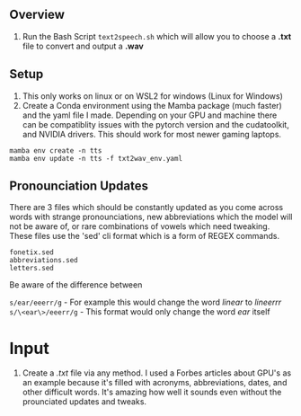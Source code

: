 ## Overview

1. Run the Bash Script `text2speech.sh` which will allow you to choose a **.txt** file to convert and output a **.wav**


## Setup

1. This only works on linux or on WSL2 for windows (Linux for Windows)
2. Create a Conda environment using the Mamba package (much faster) and the yaml file I made.  Depending on your GPU and machine there can be compatiblity issues with the pytorch version and the cudatoolkit, and NVIDIA drivers.  This should work for most newer gaming laptops. 

`mamba env create -n tts` <br>
`mamba env update -n tts -f txt2wav_env.yaml`


## Pronounciation Updates

There are 3 files which should be constantly updated as you come across words with strange pronounciations, new abbreviations which the model will not be aware of, or rare combinations of vowels which need tweaking.  These files use the 'sed' cli format which is a form of REGEX commands.

`fonetix.sed` <br>
`abbreviations.sed` <br>
`letters.sed` <br>

Be aware of the difference between 

`s/ear/eeerr/g` - For example this would change the word *linear* to *lineerrr* <br>
`s/\<ear\>/eeerr/g` - This format would only change the word *ear* itself

# Input

1. Create a *.txt* file via any method.  I used a Forbes articles about GPU's as an example because it's filled with acronyms, abbreviations, dates, and other difficult words.  It's amazing how well it sounds even without the prounciated updates and tweaks.

